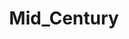 ---
title: Mid_Century
crosslinks:
- midcenturymodern
- ThriftStoreHauls
- midcentury
- AmateurRoomPorn
- HailCorporate
- MidCenturyDesign
- food
- audiophile
- ArtDeco
- maninthehighcastle
- architecture
- sewcrazy
- delusionalartists
- nocontext
- woodworking
- BrasilOnReddit
---